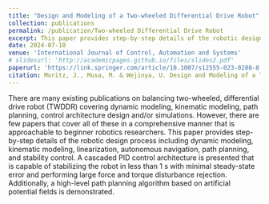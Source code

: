 ```yaml
---
title: "Design and Modeling of a Two-wheeled Differential Drive Robot"
collection: publications
permalink: /publication/Two-wheeled Differential Drive Robot
excerpt: This paper provides step-by-step details of the robotic design process including dynamic modeling, kinematic modeling, linearization, autonomous navigation, path planning, and stability control.
date: 2024-07-10
venue: 'International Journal of Control, Automation and Systems'
# slidesurl: 'http://academicpages.github.io/files/slides2.pdf'
paperurl: 'https://link.springer.com/article/10.1007/s12555-023-0288-8'
citation: Moritz, J., Musa, M. & Wejinya, U. Design and Modeling of a Two-wheeled Differential Drive Robot. Int. J. Control Autom. Syst. 22, 2273–2282 (2024). https://doi.org/10.1007/s12555-023-0288-8
---
```


There are many existing publications on balancing two-wheeled, differential drive robot (TWDDR) covering dynamic modeling, kinematic modeling, path planning, control architecture design and/or simulations. However, there are few papers that cover all of these in a comprehensive manner that is approachable to beginner robotics researchers. This paper provides step-by-step details of the robotic design process including dynamic modeling, kinematic modeling, linearization, autonomous navigation, path planning, and stability control. A cascaded PID control architecture is presented that is capable of stabilizing the robot in less than 1 s with minimal steady-state error and performing large force and torque disturbance rejection. Additionally, a high-level path planning algorithm based on artificial potential fields is demonstrated.